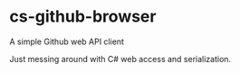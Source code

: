 # cs-github-browser
A simple Github web API client

Just messing around with C# web access and serialization.
